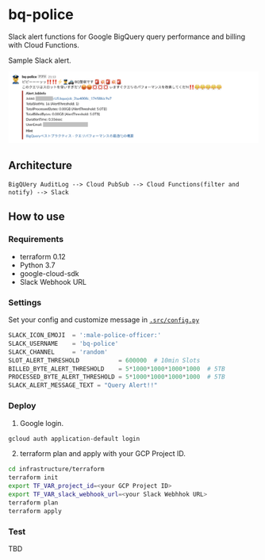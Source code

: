 # bq-police

Slack alert functions for Google BigQuery query performance and billing with Cloud Functions.

Sample Slack alert.

![SlackAlert](./image.png)

## Architecture

```
BigQUery AuditLog --> Cloud PubSub --> Cloud Functions(filter and notify) --> Slack
```

## How to use

### Requirements

- terraform 0.12
- Python 3.7
- google-cloud-sdk
- Slack Webhook URL

### Settings

Set your config and customize message in [`.src/config.py`](.src/config.py)

```python
SLACK_ICON_EMOJI  = ':male-police-officer:'
SLACK_USERNAME    = 'bq-police'
SLACK_CHANNEL     = 'random'
SLOT_ALERT_THRESHOLD           = 600000  # 10min Slots
BILLED_BYTE_ALERT_THRESHOLD    = 5*1000*1000*1000*1000  # 5TB
PROCESSED_BYTE_ALERT_THRESHOLD = 5*1000*1000*1000*1000  # 5TB
SLACK_ALERT_MESSAGE_TEXT = "Query Alert!!"
```

### Deploy

1. Google login.

```bash
gcloud auth application-default login
```

2. terraform plan and apply with your GCP Project ID.

```bash
cd infrastructure/terraform
terraform init
export TF_VAR_project_id=<your GCP Project ID>
export TF_VAR_slack_webhook_url=<your Slack Webhhok URL>
terraform plan
terraform apply
```

### Test

TBD
